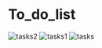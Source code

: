 # To_do_list
![tasks2](https://user-images.githubusercontent.com/83471539/143488773-8050e408-9d69-4d7e-8247-ba6f5544c09b.jpg)
![tasks1](https://user-images.githubusercontent.com/83471539/143488792-2cb930f1-90c9-4370-80e4-2fd47ecb64ba.jpg)
![tasks](https://user-images.githubusercontent.com/83471539/143488817-d6a8e67d-a9ef-4443-a9fc-cb63d42ceaa8.jpg)
